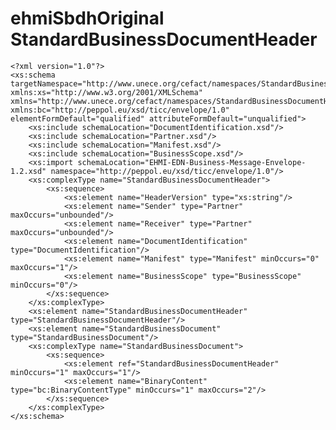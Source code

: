 # ehmiSbdhOriginal StandardBusinessDocumentHeader

	<?xml version="1.0"?>
	<xs:schema targetNamespace="http://www.unece.org/cefact/namespaces/StandardBusinessDocumentHeader" xmlns:xs="http://www.w3.org/2001/XMLSchema" xmlns="http://www.unece.org/cefact/namespaces/StandardBusinessDocumentHeader" xmlns:bc="http://peppol.eu/xsd/ticc/envelope/1.0" elementFormDefault="qualified" attributeFormDefault="unqualified">
		<xs:include schemaLocation="DocumentIdentification.xsd"/>
		<xs:include schemaLocation="Partner.xsd"/>
		<xs:include schemaLocation="Manifest.xsd"/>
		<xs:include schemaLocation="BusinessScope.xsd"/>
		<xs:import schemaLocation="EHMI-EDN-Business-Message-Envelope-1.2.xsd" namespace="http://peppol.eu/xsd/ticc/envelope/1.0"/>
		<xs:complexType name="StandardBusinessDocumentHeader">
			<xs:sequence>
				<xs:element name="HeaderVersion" type="xs:string"/>
				<xs:element name="Sender" type="Partner" maxOccurs="unbounded"/>
				<xs:element name="Receiver" type="Partner" maxOccurs="unbounded"/>
				<xs:element name="DocumentIdentification" type="DocumentIdentification"/>
				<xs:element name="Manifest" type="Manifest" minOccurs="0" maxOccurs="1"/>
				<xs:element name="BusinessScope" type="BusinessScope" minOccurs="0"/>
			</xs:sequence>
		</xs:complexType>
		<xs:element name="StandardBusinessDocumentHeader" type="StandardBusinessDocumentHeader"/>
		<xs:element name="StandardBusinessDocument" type="StandardBusinessDocument"/>
		<xs:complexType name="StandardBusinessDocument">
			<xs:sequence>
				<xs:element ref="StandardBusinessDocumentHeader" minOccurs="1" maxOccurs="1"/>
				<xs:element name="BinaryContent" type="bc:BinaryContentType" minOccurs="1" maxOccurs="2"/>
			</xs:sequence>
		</xs:complexType>
	</xs:schema>

